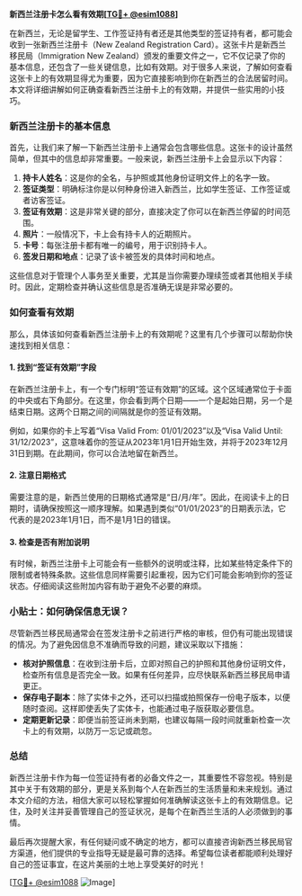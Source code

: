 **新西兰注册卡怎么看有效期[[TG💪+ @esim1088](https://t.me/s/esim1088)]**

在新西兰，无论是留学生、工作签证持有者还是其他类型的签证持有者，都可能会收到一张新西兰注册卡（New Zealand Registration Card）。这张卡片是新西兰移民局（Immigration New Zealand）颁发的重要文件之一，它不仅记录了你的基本信息，还包含了一些关键信息，比如有效期。对于很多人来说，了解如何查看这张卡上的有效期显得尤为重要，因为它直接影响到你在新西兰的合法居留时间。本文将详细讲解如何正确查看新西兰注册卡上的有效期，并提供一些实用的小技巧。

### 新西兰注册卡的基本信息

首先，让我们来了解一下新西兰注册卡上通常会包含哪些信息。这张卡的设计虽然简单，但其中的信息却非常重要。一般来说，新西兰注册卡上会显示以下内容：

1. **持卡人姓名**：这是你的全名，与护照或其他身份证明文件上的名字一致。
2. **签证类型**：明确标注你是以何种身份进入新西兰，比如学生签证、工作签证或者访客签证。
3. **签证有效期**：这是非常关键的部分，直接决定了你可以在新西兰停留的时间范围。
4. **照片**：一般情况下，卡上会有持卡人的近期照片。
5. **卡号**：每张注册卡都有唯一的编号，用于识别持卡人。
6. **签发日期和地点**：记录了该卡被签发的具体时间和地点。

这些信息对于管理个人事务至关重要，尤其是当你需要办理续签或者其他相关手续时。因此，定期检查并确认这些信息是否准确无误是非常必要的。

### 如何查看有效期

那么，具体该如何查看新西兰注册卡上的有效期呢？这里有几个步骤可以帮助你快速找到相关信息：

#### 1. 找到“签证有效期”字段
在新西兰注册卡上，有一个专门标明“签证有效期”的区域。这个区域通常位于卡面的中央或右下角部分。在这里，你会看到两个日期——一个是起始日期，另一个是结束日期。这两个日期之间的间隔就是你的签证有效期。

例如，如果你的卡上写着“Visa Valid From: 01/01/2023”以及“Visa Valid Until: 31/12/2023”，这意味着你的签证从2023年1月1日开始生效，并将于2023年12月31日到期。在此期间，你可以合法地留在新西兰。

#### 2. 注意日期格式
需要注意的是，新西兰使用的日期格式通常是“日/月/年”。因此，在阅读卡上的日期时，请确保按照这一顺序理解。如果遇到类似“01/01/2023”的日期表示法，它代表的是2023年1月1日，而不是1月1日的错误。

#### 3. 检查是否有附加说明
有时候，新西兰注册卡上可能会有一些额外的说明或注释，比如某些特定条件下的限制或者特殊条款。这些信息同样需要引起重视，因为它们可能会影响到你的签证状态。仔细阅读这些附加内容有助于避免不必要的麻烦。

### 小贴士：如何确保信息无误？

尽管新西兰移民局通常会在签发注册卡之前进行严格的审核，但仍有可能出现错误的情况。为了避免因信息不准确而导致的问题，建议采取以下措施：

- **核对护照信息**：在收到注册卡后，立即对照自己的护照和其他身份证明文件，检查所有信息是否完全一致。如果有任何差异，应尽快联系新西兰移民局申请更正。
- **保存电子副本**：除了实体卡之外，还可以扫描或拍照保存一份电子版本，以便随时查阅。这样即使丢失了实体卡，也能通过电子版获取必要信息。
- **定期更新记录**：即便当前签证尚未到期，也建议每隔一段时间就重新检查一次卡上的有效期，以防万一忘记或疏忽。

### 总结

新西兰注册卡作为每一位签证持有者的必备文件之一，其重要性不容忽视。特别是其中关于有效期的部分，更是关系到每个人在新西兰的生活质量和未来规划。通过本文介绍的方法，相信大家可以轻松掌握如何准确解读这张卡上的有效期信息。记住，及时关注并妥善管理自己的签证状况，是每个在新西兰生活的人必须做到的事情。

最后再次提醒大家，有任何疑问或不确定的地方，都可以直接咨询新西兰移民局官方渠道，他们提供的专业指导无疑是最可靠的选择。希望每位读者都能顺利处理好自己的签证事宜，在这片美丽的土地上享受美好的时光！

[[TG💪+ @esim1088](https://t.me/s/esim1088) ![Image](https://i.postimg.cc/4NQfJmqS/Snipaste-2025-05-13-00-14-12.png)]